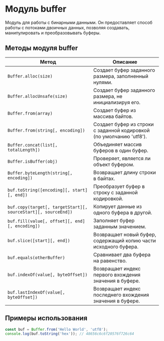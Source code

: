 # Модуль buffer

Модуль для работы с бинарными данными. Он предоставляет способ работы с потоками двоичных данных, позволяя создавать, манипулировать и преобразовывать буферы.

## Методы модуля buffer

| Метод                     | Описание                                                                 |
|---------------------------|--------------------------------------------------------------------------|
| `Buffer.alloc(size)`      | Создает буфер заданного размера, заполненный нулями.                   |
| `Buffer.allocUnsafe(size)` | Создает буфер заданного размера, не инициализируя его.                 |
| `Buffer.from(array)`      | Создает буфер из массива байтов.                                       |
| `Buffer.from(string[, encoding])` | Создает буфер из строки с заданной кодировкой (по умолчанию 'utf8'). |
| `Buffer.concat(list[, totalLength])` | Объединяет массив буферов в один буфер.                          |
| `Buffer.isBuffer(obj)`    | Проверяет, является ли объект буфером.                                  |
| `Buffer.byteLength(string[, encoding])` | Возвращает длину строки в байтах.                             |
| `buf.toString([encoding][, start][, end])` | Преобразует буфер в строку с заданной кодировкой.         |
| `buf.copy(target[, targetStart][, sourceStart][, sourceEnd])` | Копирует данные из одного буфера в другой.               |
| `buf.fill(value[, offset][, end][, encoding])` | Заполняет буфер заданным значением.                     |
| `buf.slice([start][, end])` | Возвращает новый буфер, содержащий копию части исходного буфера.     |
| `buf.equals(otherBuffer)`  | Сравнивает два буфера на равенство.                                    |
| `buf.indexOf(value[, byteOffset])` | Возвращает индекс первого вхождения значения в буфере.       |
| `buf.lastIndexOf(value[, byteOffset])` | Возвращает индекс последнего вхождения значения в буфере.  |

## Примеры использования

```javascript
const buf = Buffer.from('Hello World', 'utf8');
console.log(buf.toString('hex')); // 48656c6c6f20576f726c64
```
```
